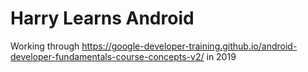 # Harry Learns Android

Working through https://google-developer-training.github.io/android-developer-fundamentals-course-concepts-v2/ in 2019
